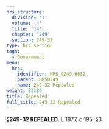```yaml
---
hrs_structure:
  division: '1'
  volume: '4'
  title: '14'
  chapter: '249'
  section: 249-32
type: hrs_section
tags:
  - Government
menu:
  hrs:
    identifier: HRS_0249-0032
    parent: HRS0249
    name: 249-32 Repealed
weight: 83180
title: Repealed
full_title: 249-32 Repealed
---
```

**§249-32 REPEALED.** L 1977, c 195, §3.